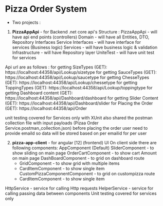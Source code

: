 # Pizza Order System
- Two projects :
1. **PizzaAppApi** - for Backend .net core api's
Structure :
PizzaAppApi - will have api end points (controllers)
Domain - will have all Entities, DTO, Repository Interfaces
Service Interfaces - will have interface for services (Business logic)
Services - will have business logic & validation
Infrastructure - will have Repository layer
UniteTest - will have unit test for services


Api url are as follows : 
for getting SizeTypes (GET): https://localhost:44358/api/Lookup/sizetype
for getting SauceTypes (GET): https://localhost:44358/api/Lookup/saucetype
for getting ChesseTypes (GET): https://localhost:44358/api/Lookup/chessetype
for getting ToppingTypes (GET): https://localhost:44358/api/Lookup/toppingtype
for getting Dashboard content (GET): https://localhost:44358/api/Dashboard/dashboard
for getting Slider Content (GET): https://localhost:44358/api/Dashboard/slider
for Placing the Order (GET): https://localhost:44358/api/Order

unit testing covered for Services only with XUnit
also shared the postman collection file with input payloads (Pizaa Order Service.postman_collection.json)
before placing the order user need to provide emaild so data will be stored based on per emailid for per user

2. **pizza-app-client** - for angular [12] (frontend) UI
On client side there are following components:
AppComponent (Default)
SliderComponent - to show sliding on main page
OrderCartComponent - to show cart Amount on main page
DashBoardComponent - to grid on dashboard route
	- GridComponent - to show grid with multiple items
	- CardItemComponent - to show single item
CustomPizzaComponentComponent - to grid on custompizza route
	- CardItemComponent - to show single item
	
HttpService - service for calling Http requests
HelperService - service for calling passing data between components
Unit testing covered for services only